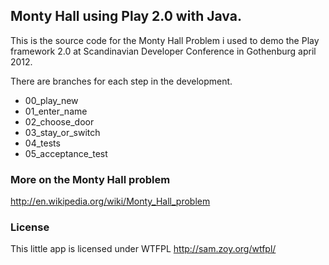 ## Monty Hall using Play 2.0 with Java.
This is the source code for the Monty Hall Problem i used to demo the Play framework 2.0 at Scandinavian Developer Conference in Gothenburg april 2012.

There are branches for each step in the development.

* 00_play_new
* 01_enter_name
* 02_choose_door
* 03_stay_or_switch
* 04_tests
* 05_acceptance_test

### More on the Monty Hall problem
http://en.wikipedia.org/wiki/Monty_Hall_problem

### License
This little app is licensed under WTFPL
http://sam.zoy.org/wtfpl/